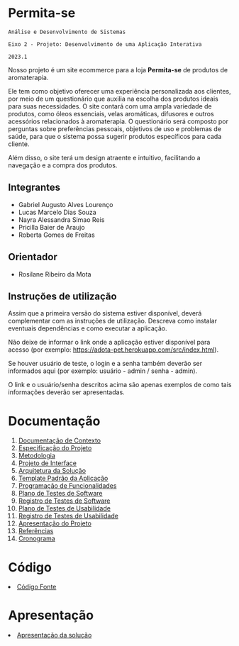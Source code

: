 # Permita-se

`Análise e Desenvolvimento de Sistemas`

`Eixo 2 - Projeto: Desenvolvimento de uma Aplicação Interativa`

`2023.1`

Nosso projeto é um site ecommerce para a loja **Permita-se** de produtos de aromaterapia. 

Ele tem como objetivo oferecer uma experiência personalizada aos clientes, por meio de um questionário que auxilia na escolha dos produtos ideais para suas necessidades. O site contará com uma ampla variedade de produtos, como óleos essenciais, velas aromáticas, difusores e outros acessórios relacionados à aromaterapia. O questionário será composto por perguntas sobre preferências pessoais, objetivos de uso e problemas de saúde, para que o sistema possa sugerir produtos específicos para cada cliente. 

Além disso, o site terá um design atraente e intuitivo, facilitando a navegação e a compra dos produtos.

## Integrantes

* Gabriel Augusto Alves Lourenço
* Lucas Marcelo Dias Souza
* Nayra Alessandra Simao Reis
* Pricilla Baier de Araujo
* Roberta Gomes de Freitas

## Orientador

* Rosilane Ribeiro da Mota

## Instruções de utilização

Assim que a primeira versão do sistema estiver disponível, deverá complementar com as instruções de utilização. Descreva como instalar eventuais dependências e como executar a aplicação.

Não deixe de informar o link onde a aplicação estiver disponível para acesso (por exemplo: https://adota-pet.herokuapp.com/src/index.html).

Se houver usuário de teste, o login e a senha também deverão ser informados aqui (por exemplo: usuário - admin / senha - admin).

O link e o usuário/senha descritos acima são apenas exemplos de como tais informações deverão ser apresentadas.

# Documentação

<ol>
<li><a href="docs/01-Documentação de Contexto.md"> Documentação de Contexto</a></li>
<li><a href="docs/02-Especificação do Projeto.md"> Especificação do Projeto</a></li>
<li><a href="docs/03-Metodologia.md"> Metodologia</a></li>
<li><a href="docs/04-Projeto de Interface.md"> Projeto de Interface</a></li>
<li><a href="docs/05-Arquitetura da Solução.md"> Arquitetura da Solução</a></li>
<li><a href="docs/06-Template Padrão da Aplicação.md"> Template Padrão da Aplicação</a></li>
<li><a href="docs/07-Programação de Funcionalidades.md"> Programação de Funcionalidades</a></li>
<li><a href="docs/08-Plano de Testes de Software.md"> Plano de Testes de Software</a></li>
<li><a href="docs/09-Registro de Testes de Software.md"> Registro de Testes de Software</a></li>
<li><a href="docs/10-Plano de Testes de Usabilidade.md"> Plano de Testes de Usabilidade</a></li>
<li><a href="docs/11-Registro de Testes de Usabilidade.md"> Registro de Testes de Usabilidade</a></li>
<li><a href="docs/12-Apresentação do Projeto.md"> Apresentação do Projeto</a></li>
<li><a href="docs/13-Referências.md"> Referências</a></li>
<li><a href="docs/ADS - Cronograma Projeto Aplicação Interativa - 2023_1.pdf"> Cronograma</a></li>
</ol>

# Código

<li><a href="src/README.md"> Código Fonte</a></li>

# Apresentação

<li><a href="presentation/README.md"> Apresentação da solução</a></li>
